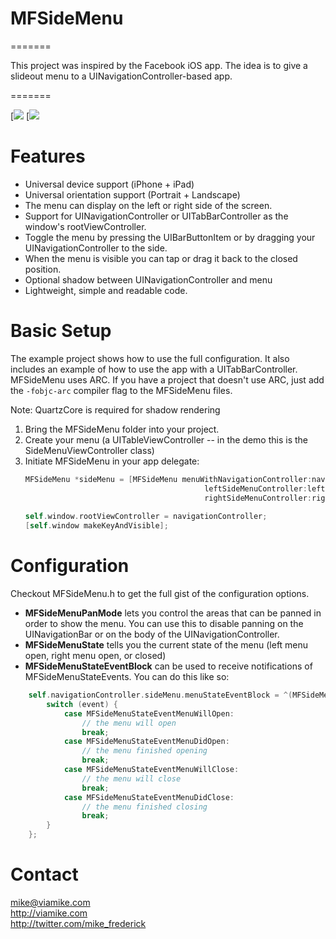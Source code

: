 # MFSideMenu
=======

This project was inspired by the Facebook iOS app. The idea is to give a slideout menu to a UINavigationController-based app.

=======

[![](http://i.imgur.com/Ah5mP.png)
[![](http://i.imgur.com/KN4IB.png)

Features
=======
- Universal device support (iPhone + iPad)
- Universal orientation support (Portrait + Landscape)
- The menu can display on the left or right side of the screen.
- Support for UINavigationController or UITabBarController as the window's rootViewController.
- Toggle the menu by pressing the UIBarButtonItem or by dragging your UINavigationController to the side.
- When the menu is visible you can tap or drag it back to the closed position.
- Optional shadow between UINavigationController and menu
- Lightweight, simple and readable code.


Basic Setup
=======
The example project shows how to use the full configuration. It also includes an example of how to use the app with a UITabBarController. MFSideMenu uses ARC. If you have a project that doesn't use ARC, just add the `-fobjc-arc` compiler flag to the MFSideMenu files.

Note: QuartzCore is required for shadow rendering

1. Bring the MFSideMenu folder into your project.
2. Create your menu (a UITableViewController -- in the demo this is the SideMenuViewController class)
3. Initiate MFSideMenu in your app delegate:<br />
	```objective-c                                             
    MFSideMenu *sideMenu = [MFSideMenu menuWithNavigationController:navigationController
                                            leftSideMenuController:leftSideMenuController
                                            rightSideMenuController:rightSideMenuController];
                                                 
    self.window.rootViewController = navigationController;
    [self.window makeKeyAndVisible];
    ```


Configuration
=======
Checkout MFSideMenu.h to get the full gist of the configuration options.

- **MFSideMenuPanMode** lets you control the areas that can be panned in order to show the menu. You can use this to disable panning on the UINavigationBar or on the body of the UINavigationController.
- **MFSideMenuState** tells you the current state of the menu (left menu open, right menu open, or closed)
- **MFSideMenuStateEventBlock** can be used to receive notifications of MFSideMenuStateEvents. You can do this like so:<br />

```objective-c
    self.navigationController.sideMenu.menuStateEventBlock = ^(MFSideMenuStateEvent event) {
        switch (event) {
            case MFSideMenuStateEventMenuWillOpen:
                // the menu will open
                break;
            case MFSideMenuStateEventMenuDidOpen:
                // the menu finished opening
                break;
            case MFSideMenuStateEventMenuWillClose:
                // the menu will close
                break;
            case MFSideMenuStateEventMenuDidClose:
                // the menu finished closing
                break;
        }
    }; 
```
    
Contact
=======

mike@viamike.com<br />
http://viamike.com<br />
http://twitter.com/mike_frederick
